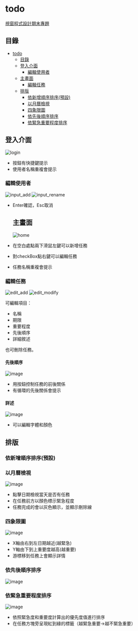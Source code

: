 # todo

[視窗程式設計期末專題](https://github.com/HellHBBD/todo)

## 目錄

- [todo](#todo)
  - [目錄](##目錄)
  - [登入介面](##登入介面)
    - [編輯使用者](###編輯使用者)
  - [主畫面](##主畫面)
    - [編輯任務](###)
  - [排版](##排版)
    - [依新增順序排序(預設)](###依新增順序排序(預設))
    - [以月曆檢視](###以月曆檢視)
    - [四象限圖](###四象限圖)
    - [依先後順序排序](###依先後順序排序)
    - [依緊急重要程度排序](###依緊急重要程度排序)

## 登入介面

![login](https://hackmd.io/_uploads/HJ73Zt1vyl.png)

- 按鈕有快捷鍵提示
- 使用者名稱重複會提示

### 編輯使用者

![input_add](https://hackmd.io/_uploads/Skz6ZFyP1l.png)
![input_rename](https://hackmd.io/_uploads/ry4pWYkP1x.png)

- Enter確認，Esc取消
  
  ## 主畫面
  
  ![home](https://hackmd.io/_uploads/rkMxGt1Pye.png)

- 在空白處點兩下滑鼠左鍵可以新增任務
- 對checkBox點右鍵可以編輯任務
- 任務名稱重複會提示

### 編輯任務

![edit_add](https://hackmd.io/_uploads/HkJEGt1wyg.png)
![edit_modify](https://hackmd.io/_uploads/Hy_4ft1D1l.png)

可編輯項目：

- 名稱
- 期限
- 重要程度
- 先後順序
- 詳細敘述

也可刪除任務。

#### 先後順序

![image](https://hackmd.io/_uploads/rJPbu0kwJg.png)

- 用按鈕控制任務的前後關係
- 有循環的先後關係會提示

#### 詳述

![image](https://hackmd.io/_uploads/ry_HuAkwJx.png)

- 可以編輯字體和顏色

## 排版

### 依新增順序排序(預設)

### 以月曆檢視

![image](https://hackmd.io/_uploads/r1cafKyDye.png)

- 點擊日期檢視當天是否有任務
- 在任務前方以顏色標示緊急程度
- 任務完成的會以灰色顯示，並顯示刪除線

### 四象限圖

![image](https://hackmd.io/_uploads/HJjZmYyvyg.png)

- X軸由右到左日期越近(越緊急)
- Y軸由下到上重要度越高(越重要)
- 游標移到任務上會顯示詳情

### 依先後順序排序

![image](https://hackmd.io/_uploads/HJpQ7YJPyl.png)

### 依緊急重要程度排序

![image](https://hackmd.io/_uploads/SybImtyPyl.png)

- 依照緊急度和重要度計算出的優先度值進行排序
- 在任務方塊旁呈現紅到綠的標籤（越緊急重要->越不緊急重要）
